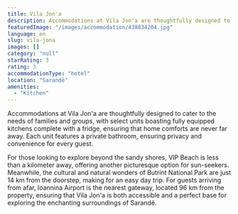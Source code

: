 ```yaml
---
title: Vila Jon'a
description: Accommodations at Vila Jon'a are thoughtfully designed to cater to the needs of families and groups, with select units boasting fully equipped kitchens complete
featuredImage: "/images/accommodation/438834204.jpg"
language: en
slug: vila-jona
images: []
category: "null"
starRating: 3
rating: 3
accommodationType: "hotel"
location: "Sarandë"
amenities:
  - "Kitchen"
---
```


Accommodations at Vila Jon'a are thoughtfully designed to cater to the needs of families and groups, with select units boasting fully equipped kitchens complete with a fridge, ensuring that home comforts are never far away. Each unit features a private bathroom, ensuring privacy and convenience for every guest.

For those looking to explore beyond the sandy shores, VIP Beach is less than a kilometer away, offering another picturesque option for sun-seekers. Meanwhile, the cultural and natural wonders of Butrint National Park are just 14 km from the doorstep, making for an easy day trip. For guests arriving from afar, Ioannina Airport is the nearest gateway, located 96 km from the property, ensuring that Vila Jon'a is both accessible and a perfect base for exploring the enchanting surroundings of Sarandë.

